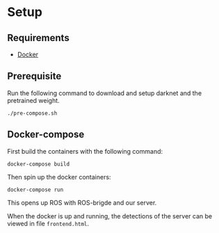 # Setup
## Requirements
- [Docker](https://www.docker.com/)

## Prerequisite
Run the following command to download and setup darknet and the pretrained weight.
```
./pre-compose.sh
```

## Docker-compose
First build the containers with the following command:
```
docker-compose build
```

Then spin up the docker containers:
```
docker-compose run 
```
This opens up ROS with ROS-brigde and our server.

When the docker is up and running, the detections of the server can be viewed in file `frontend.html`.